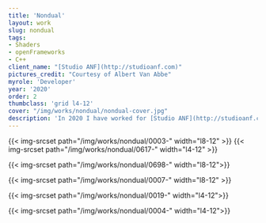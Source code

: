 ```yaml
---
title: 'Nondual'
layout: work
slug: nondual
tags:
- Shaders
- openFrameworks
- C++
client_name: "[Studio ANF](http://studioanf.com)"
pictures_credit: "Courtesy of Albert Van Abbe"
myrole: 'Developer'
year: '2020'
order: 2
thumbclass: 'grid l4-12'
cover: "/img/works/nondual/nondual-cover.jpg"
description: 'In 2020 I have worked for [Studio ANF](http://studioanf.com) to port their project [VOID](https://studioanf.com/supervoid-one-generative-software-art/) from Processing to openFrameworks, improving the overall performance. The GPU particle system has been adopted by the artist [Albert Van Abbe](https://www.albertvanabbe.nl/) (in the pictures) for his live audio-visual performance "NONDUAL".'
---
```






{{< img-srcset path="/img/works/nondual/0003-" width="l8-12" >}}
{{< img-srcset path="/img/works/nondual/0617-" width="l4-12" >}}

{{< img-srcset path="/img/works/nondual/0698-" width="l8-12">}}

{{< img-srcset path="/img/works/nondual/0007-" width="l8-12" >}}

{{< img-srcset path="/img/works/nondual/0019-" width="l4-12">}}


{{< img-srcset path="/img/works/nondual/0004-" width="l4-12">}}



